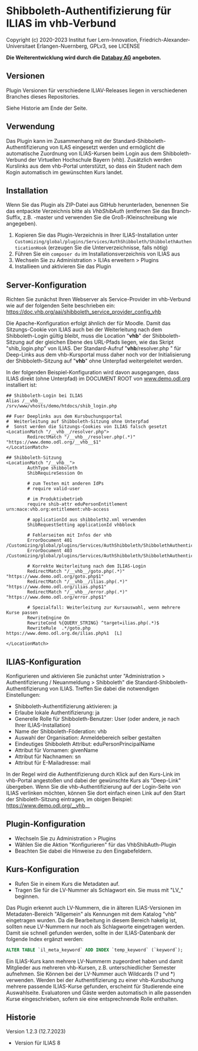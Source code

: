 Shibboleth-Authentifizierung für ILIAS im vhb-Verbund
=====================================================

Copyright (c) 2020-2023 Institut fuer Lern-Innovation, Friedrich-Alexander-Universitaet Erlangen-Nuernberg, GPLv3, see LICENSE

**Die Weiterentwicklung wird durch die [Databay AG](https://www.databay.de) angeboten.**

Versionen
---------

Plugin Versionen für verschiedene ILIAV-Releases liegen in verschiedenen Branches dieses Repositories.

Siehe Historie am Ende der Seite.

Verwendung
----------
Das Plugin kann im Zusammenhang mit der Standard-Shibboleth-Authentifizierung von ILAS eingesetzt werden und ermöglicht die automatische Zuordnung
von ILIAS-Kursen beim Login aus dem Shibboleth-Verbund der Virtuellen Hochschule Bayern (vhb).
Zusätzlich werden Kurslinks aus dem vhb-Portal unterstützt, so dass ein Student nach dem Kogin automatisch im gewünschten Kurs landet.

Installation
------------

Wenn Sie das Plugin als ZIP-Datei aus GitHub herunterladen, benennen Sie das entpackte Verzeichnis bitte als *VhbShibAuth*
(entfernen Sie das Branch-Suffix, z.B. -master und verwenden Sie die Groß-/Kleinschreibung wie angegeben).

1. Kopieren Sie das Plugin-Verzeichnis in Ihrer ILIAS-Installation unter
`Customizing/global/plugins/Services/AuthShibboleth/ShibbolethAuthenticationHook`
(erzeugen Sie die Unterverzeichnisse, falls nötig)
2. Führen Sie ein `composer du` im Installationsverzeichnis von ILIAS aus
3. Wechseln Sie zu Administration > ILIAs erweitern > Plugins
4. Installieen und aktivieren Sie das Plugin

Server-Konfiguration
--------------------

Richten Sie zunächst Ihren Webserver als Service-Provider im vhb-Verbund wie auf der folgenden Seite beschrieben ein:
https://doc.vhb.org/aai/shibboleth_service_provider_config_vhb

Die Apache-Konfiguration erfolgt ähnlich der für Moodle. Damit das Sitzungs-Cookie von ILIAS auch bei der Weiterleitung nach dem Shibboleth-Login
gültig bleibt, muss die Location "__vhb__" der Shibboleth-Sitzung auf der gleichen Ebene des URL-Pfads liegen, wie das Skript "shib_login.php" von ILIAS.
Der Standard-Aufruf "__vhb__/resolver.php " für Deep-Links aus dem vhb-Kursportal muss daher noch vor der Initialisierung der Shibboleth-Sitzung auf "__vhb__"
ohne Unterpfad weitergeleitet werden.

In der folgenden Beispiel-Konfiguration wird davon ausgegangen, dass ILIAS direkt (ohne Unterpfad) im DOCUMENT ROOT von www.demo.odl.org installiert ist:

```
## Shibboleth-Login bei ILIAS
Alias /__vhb__                  /srv/www/vhosts/demo/htdocs/shib_login.php

## Fuer Deeplinks aus dem Kursbuchungsportal
#  Weiterleitung auf Shibboleth-Sitzung ohne Unterpfad
#  Sonst werden die Sitzungs-Cookies von ILIAS falsch gesetzt
<LocationMatch "/__vhb__/resolver.php">
        RedirectMatch "/__vhb__/resolver.php(.*)" "https://www.demo.odl.org/__vhb__$1"
</LocationMatch>

## Shibboleth-Sitzung
<LocationMatch "/__vhb__">
        AuthType shibboleth
        ShibRequireSession On

        # zum Testen mit anderen IdPs
        # require valid-user

        # im Produktivbetrieb
        require shib-attr eduPersonEntitlement urn:mace:vhb.org:entitlement:vhb-access

        # applicationId aus shibboleth2.xml verwenden
        ShibRequestSetting applicationId vhbblock

        # Fehlerseiten mit Infos der vhb
        ErrorDocument 401 /Customizing/global/plugins/Services/AuthShibboleth/ShibbolethAuthenticationHook/VhbShibAuth/templates/accessDenied.html
        ErrorDocument 403 /Customizing/global/plugins/Services/AuthShibboleth/ShibbolethAuthenticationHook/VhbShibAuth/templates/accessDenied.html

        # Korrekte Weiterleitung nach dem ILIAS-Login
        RedirectMatch "/__vhb__/goto.php(.*)"  "https://www.demo.odl.org/goto.php$1"
        RedirectMatch "/__vhb__/ilias.php(.*)"  "https://www.demo.odl.org/ilias.php$1"
        RedirectMatch "/__vhb__/error.php(.*)"  "https://www.demo.odl.org/error.php$1"

        # Spezialfall: Weiterleitung zur Kursauswahl, wenn mehrere Kurse passen
        RewriteEngine On
        RewriteCond %{QUERY_STRING} ^target=ilias.php(.*)$
        RewriteRule  .*/goto.php  https://www.demo.odl.org.de/ilias.php%1  [L]

</LocationMatch>
```


ILIAS-Konfiguration
-------------------

Konfigurieren und aktivieren Sie zunächst unter "Administration > Authentifizierung / Neuanmeldung > Shibboleth" die Standard-Shibboleth-Authentifizierung von ILIAS. Treffen Sie dabei die notwendigen Einstellungen:

* Shibboleth-Authentifizierung aktivieren: ja
* Erlaube lokale Authentifizierung: ja
* Generelle Rolle für Shibboleth-Benutzer: User (oder andere, je nach Ihrer ILIAS-Installation)
* Name der Shibboleth-Föderation: vhb
* Auswahl der Organisation: Anmeldebereich selber gestalten
* Eindeutiges Shibboleth Attribut: eduPersonPrincipalName
* Attribut für Vornamen: givenName
* Attribut für Nachnamen: sn
* Attribut für E-Mailadresse: mail

In der Regel wird die Authentifizierung durch Klick auf den Kurs-Link im vhb-Portal angestoßen und dabei der gewünschte Kurs als "Deep-Link" übergeben.
Wenn Sie die vhb-Authentifizierung auf der Login-Seite von ILIAS verlinken möchten, können Sie dort einfach einen Link auf den Start der Shiboleth-Sitzung eintragen, im obigen Beispiel:
https://www.demo.odl.org/__vhb__


Plugin-Konfiguration
--------------------

* Wechseln Sie zu Administration > Plugins
* Wählen Sie die Aktion "Konfigurieren" für das VhbShibAuth-Plugin
* Beachten Sie dabei die Hinweise zu den Eingabefeldern.

Kurs-Konfiguration
------------------

* Rufen Sie in einem Kurs die Metadaten auf.
* Tragen Sie für die LV-Nummer als Schlagwort ein. Sie muss mit "LV_" beginnen.

Das Plugin erkennt auch LV-Nummern, die in älteren ILIAS-Versionen im Metadaten-Bereich "Allgemein" als Kennungen mit dem Katalog "vhb" eingetragen wurden. Da die Bearbeitung in diesem Bereich hakelig ist, sollten neue LV-Nummern nur noch als Schlagworte eingetragen werden. Damit sie schnell gefunden werden, sollte in der ILIAS-Datenbank der folgende Index ergänzt werden:

````sql
ALTER TABLE `il_meta_keyword` ADD INDEX `temp_keyword` (`keyword`);
````

Ein ILIAS-Kurs kann mehrere LV-Nummerm zugeordnet haben und damit Mitglieder aus mehreren vhb-Kursen, z.B. unterschiedlicher Semester aufnehmen.
Sie Können bei der LV-Nummer auch Wildcards (? und *) verwenden. Werden bei der Authentifizierung zu einer vhb-Kursbuchung mehrere passende
ILIAS-Kurse gefunden, erscheint für Studierende eine Auswahlseite. Evaluatoren und Gäste werden automatisch in alle passenden Kurse eingeschrieben,
sofern sie eine entsprechnende Rolle enthalten.

Historie
--------

Version 1.2.3 (12.7.2023)
* Version für ILIAS 8
